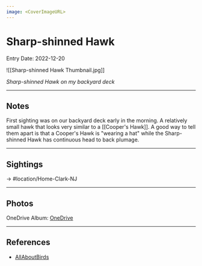 ```yaml
---
image: <CoverImageURL>
---
```


# Sharp-shinned Hawk
Entry Date: 2022-12-20

![[Sharp-shinned Hawk Thumbnail.jpg]]

*Sharp-shinned Hawk on my backyard deck*

---------------------------------------------------------------
## Notes

First sighting was on our backyard deck early in the morning. A relatively small hawk that looks very similar to a [[Cooper's Hawk]]. A good way to tell them apart is that a Cooper's Hawk is "wearing a hat" while the Sharp-shinned Hawk has continuous head to back plumage.

---------------------------------------------------------------
## Sightings

-> #location/Home-Clark-NJ 


---------------------------------------------------------------
## Photos
OneDrive Album: [OneDrive](https://1drv.ms/u/s!AvaIuMdCo_w-hMNMRDt1RI0NfaYZhA?e=L5u0Qa)

---------------------------------------------------------------
## References
- [AllAboutBirds](https://www.allaboutbirds.org/guide/Sharp-shinned_Hawk/overview)